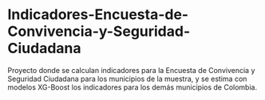# Indicadores-Encuesta-de-Convivencia-y-Seguridad-Ciudadana
Proyecto donde se calculan indicadores para la Encuesta de Convivencia y Seguridad Ciudadana para los municipios de la muestra, y se estima con modelos XG-Boost los indicadores para los demás municipios de Colombia.
